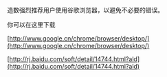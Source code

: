 造数强烈推荐用户使用谷歌浏览器，以避免不必要的错误。



你可以在这里下载

[http://www.google.cn/chrome/browser/desktop/](http://www.google.cn/chrome/browser/desktop/)

[http://rj.baidu.com/soft/detail/14744.html?ald](http://rj.baidu.com/soft/detail/14744.html?ald)



